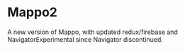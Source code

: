 # Mappo2

A new version of Mappo, with updated redux/firebase and NavigatorExperimental since Navigator discontinued.


